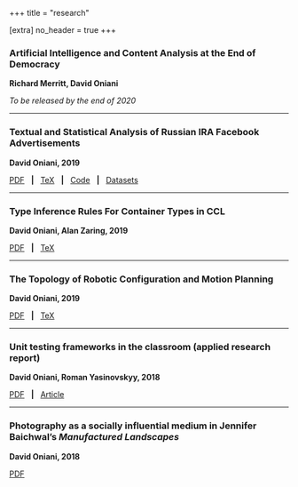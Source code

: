 +++
title = "research"

[extra]
no_header = true
+++

### Artificial Intelligence and Content Analysis at the End of Democracy<br>

**Richard Merritt, David Oniani**

_To be released by the end of 2020_

---

### Textual and Statistical Analysis of Russian IRA Facebook Advertisements

**David Oniani, 2019**

[PDF](ira-analysis.pdf)
&nbsp; **|** &nbsp;
[TeX](https://github.com/oniani/ira-analysis/tree/master/paper)
&nbsp; **|** &nbsp;
[Code](https://github.com/oniani/ira-analysis)
&nbsp; **|** &nbsp;
[Datasets](https://www.davidoniani.com/datasets#russian-internet-research-agency-ira-facebook-advertisements-datasets)

---

### Type Inference Rules For Container Types in CCL

**David Oniani, Alan Zaring, 2019**

[PDF](ccl-rules.pdf)
&nbsp; **|** &nbsp;
[TeX](https://github.com/oniani/ccl-container-types/tree/master/paper)

---

### The Topology of Robotic Configuration and Motion Planning

**David Oniani, 2019**

[PDF](agv-paper.pdf)
&nbsp; **|** &nbsp;
[TeX](https://github.com/oniani/ugmath/tree/master/Topology/agv-paper)

---

### Unit testing frameworks in the classroom (applied research report)

**David Oniani, Roman Yasinovskyy, 2018**

[PDF](summer_2018_research_report.pdf)
&nbsp; **|** &nbsp;
[Article](https://www.luther.edu/headlines/?story_id=819818)

---

### Photography as a socially influential medium in Jennifer Baichwal’s _Manufactured Landscapes_

**David Oniani, 2018**

[PDF](baichwal_manufactured_landscapes.pdf)
